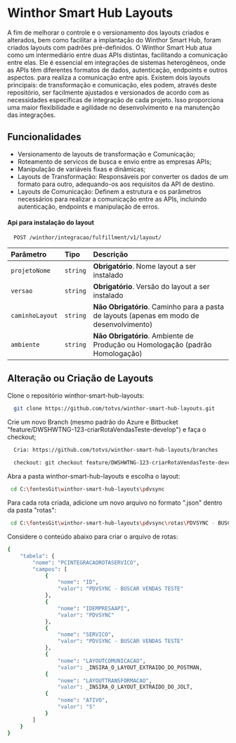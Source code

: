 
# Winthor Smart Hub Layouts

A fim de melhorar o controle e o versionamento dos layouts criados e alterados, bem como facilitar a implantação do Winthor Smart Hub, foram criados layouts com padrões pré-definidos. O Winthor Smart Hub atua como um intermediário entre duas APIs distintas, facilitando a comunicação entre elas. Ele é essencial em integrações de sistemas heterogêneos, onde as APIs têm diferentes formatos de dados, autenticação, endpoints e outros aspectos. para realiza a comunicação entre apis. Existem dois layouts principais: de transformação e comunicação, eles podem, através deste repositório, ser facilmente ajustados e versionados de acordo com as necessidades específicas de integração de cada projeto. Isso proporciona uma maior flexibilidade e agilidade no desenvolvimento e na manutenção das integrações.
 
## Funcionalidades
- Versionamento de layouts de transformação e Comunicação;
- Roteamento de servicos de busca e envio entre as empresas APIs;
- Manipulação de variáveis fixas e dinâmicas;
- Layouts de Transformação: Responsáveis por converter os dados de um formato para outro, adequando-os aos requisitos da API de destino.
- Layouts de Comunicação: Definem a estrutura e os parâmetros necessários para realizar a comunicação entre as APIs, incluindo autenticação, endpoints e manipulação de erros.

#### Api para instalação do layout

```http
  POST /winthor/integracao/fulfillment/v1/layout/
```

| Parâmetro   | Tipo       | Descrição                           |
| :---------- | :--------- | :---------------------------------- |
| `projetoNome` | `string` | **Obrigatório**. Nome layout a ser instalado |
| `versao` | `string` | **Obrigatório**. Versão do layout a ser instalado |
| `caminhoLayout` | `string` | **Não Obrigatório**. Caminho para a pasta de layouts (apenas em modo de desenvolvimento) |
| `ambiente` | `string` | **Não Obrigatório**. Ambiente de Produção ou Homologação (padrão Homologação)|


## Alteração ou Criação de Layouts

Clone o repositório winthor-smart-hub-layouts:

```bash
  git clone https://github.com/totvs/winthor-smart-hub-layouts.git
```
Crie um novo Branch (mesmo padrão do Azure e Bitbucket "feature/DWSHWTNG-123-criarRotaVendasTeste-develop") e faça o checkout;

```bash
  Cria: https://github.com/totvs/winthor-smart-hub-layouts/branches
  
  checkout: git checkout feature/DWSHWTNG-123-criarRotaVendasTeste-develop

```

Abra a pasta winthor-smart-hub-layouts e escolha o layout:

```bash
 cd C:\fontesGit\winthor-smart-hub-layouts\pdvsync

```    
Para cada rota criada, adicione um novo arquivo no formato ".json" dentro da pasta "rotas":
```bash
 cd C:\fontesGit\winthor-smart-hub-layouts\pdvsync\rotas\PDVSYNC - BUSCAR VENDAS TESTE.json
```    
Considere o conteúdo abaixo para criar o arquivo de rotas:
```bash
{
    "tabela": {
        "nome": "PCINTEGRACAOROTASERVICO",
        "campos": [
            {
                "nome": "ID",
                "valor": "PDVSYNC - BUSCAR VENDAS TESTE"
            },
            {
                "nome": "IDEMPRESAAPI",
                "valor": "PDVSYNC"
            },
            {
                "nome": "SERVICO",
                "valor": "PDVSYNC - BUSCAR VENDAS TESTE"
            },
            {
                "nome": "LAYOUTCOMUNICACAO",
                "valor": _INSIRA_O_LAYOUT_EXTRAIDO_DO_POSTMAN,
            {
                "nome": "LAYOUTTRANSFORMACAO",
                "valor": _INSIRA_O_LAYOUT_EXTRAIDO_DO_JOLT,
            {
                "nome": "ATIVO",
                "valor": "S"
            } 
        ]       
    }
}